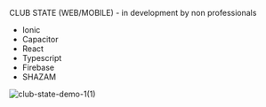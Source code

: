 CLUB STATE (WEB/MOBILE) - in development by non professionals

* Ionic
* Capacitor
* React
* Typescript
* Firebase
* SHAZAM

![club-state-demo-1(1)](https://github.com/ConnorCable/club-state/assets/116330722/516f7d26-af4f-4c30-8190-b3ddaa3ee901)


